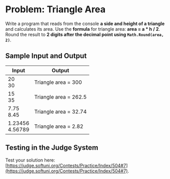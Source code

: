 # Problem: Triangle Area

Write a program that reads from the console **a side and height of a triangle** and calculates its area. Use the **formula** for triangle area: **area = a * h / 2**. Round the result to **2 digits after the decimal point using `Math.Round(area, 2)`**.

## Sample Input and Output

|       Input          |         Output        |
|----------------------|-----------------------|
| 20 <br>30            | Triangle area = 300   |
| 15 <br>35            | Triangle area = 262.5 |
| 7.75 <br>8.45        | Triangle area = 32.74 |
| 1.23456 <br>4.56789  | Triangle area = 2.82  |

## Testing in the Judge System

Test your solution here: [https://judge.softuni.org/Contests/Practice/Index/504#7](https://judge.softuni.org/Contests/Practice/Index/504#7).
